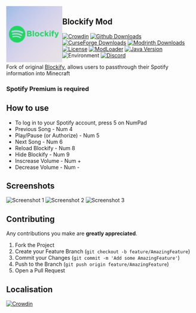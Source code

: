 <img src="./src/main/resources/assets/blockify/icon.png" width="150" align="left"/>

## Blockify Mod
[![Crowdin](https://is.gd/TfsUVl)](https://www.crowdin.com/project/blockify)
[![Github Downloads](https://img.shields.io/github/downloads/clownless/blockify/total?color=e3256b&label=github%20downloads&style=flat-square)](https://github.com/clownless/Blockify/releases/latest)
[![CurseForge Downloads](https://is.gd/bycASH)](https://www.curseforge.com/minecraft/mc-mods/blockify)
[![Modrinth Downloads](https://is.gd/oNgXFH)](https://modrinth.com/mod/blockify)
[![License](https://img.shields.io/github/license/clownless/blockify?style=flat-square)](https://github.com/clownless/Blockify/blob/main/LICENSE)
[![ModLoader](https://img.shields.io/badge/modloader-Fabric-1976d2?style=flat-square)](https://fabricmc.net/)
[![Java Version](https://img.shields.io/badge/java-16%20(or%20above)-1976d2?style=flat-square)](https://adoptium.net/releases.html)
![Environment](https://img.shields.io/badge/environment-client-1976d2?style=flat-square)
[![Discord](https://img.shields.io/discord/837540892411691008?label=discord&style=flat-square)](https://discord.gg/bSgZxY3rQm)

Fork of original [Blockify](https://github.com/BuffMage/Blockify), allows users to passthrough their Spotify information into Minecraft

### Spotify Premium is required

## How to use

- To log in to your Spotify account, press 5 on NumPad
- Previous Song - Num 4
- Play/Pause (or Authorize) - Num 5 
- Next Song - Num 6
- Reload Blockify - Num 8
- Hide Blockify - Num 9
- Inscrease Volume - Num +
- Decrease Volume - Num -

## Screenshots

![Screenshot 1](https://i.imgur.com/5gebkFC.jpeg)
![Screenshot 2](https://i.imgur.com/J74wZr8.jpeg)
![Screenshot 3](https://i.imgur.com/c9Lajim.png)

## Contributing

Any contributions you make are **greatly appreciated**.

1. Fork the Project
2. Create your Feature Branch (`git checkout -b feature/AmazingFeature`)
3. Commit your Changes (`git commit -m 'Add some AmazingFeature'`)
4. Push to the Branch (`git push origin feature/AmazingFeature`)
5. Open a Pull Request

## Localisation
[![Crowdin](https://is.gd/TfsUVl)](https://www.crowdin.com/project/blockify)
